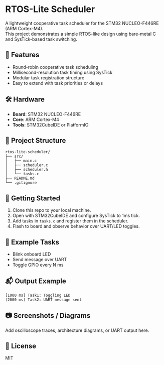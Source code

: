 
# RTOS-Lite Scheduler

A lightweight cooperative task scheduler for the STM32 NUCLEO-F446RE (ARM Cortex-M4).  
This project demonstrates a simple RTOS-like design using bare-metal C and SysTick-based task switching.

## 🎯 Features
- Round-robin cooperative task scheduling
- Millisecond-resolution task timing using SysTick
- Modular task registration structure
- Easy to extend with task priorities or delays

## 🛠️ Hardware
- **Board**: STM32 NUCLEO-F446RE
- **Core**: ARM Cortex-M4
- **Tools**: STM32CubeIDE or PlatformIO

## 📁 Project Structure
```
rtos-lite-scheduler/
├── src/
│   ├── main.c
│   ├── scheduler.c
│   ├── scheduler.h
│   └── tasks.c
├── README.md
└── .gitignore
```

## 🚀 Getting Started
1. Clone this repo to your local machine.
2. Open with STM32CubeIDE and configure SysTick to 1ms tick.
3. Add tasks in `tasks.c` and register them in the scheduler.
4. Flash to board and observe behavior over UART/LED toggles.

## 📌 Example Tasks
- Blink onboard LED
- Send message over UART
- Toggle GPIO every N ms

## 📬 Output Example
```
[1000 ms] Task1: Toggling LED
[2000 ms] Task2: UART message sent
```

## 📷 Screenshots / Diagrams
Add oscilloscope traces, architecture diagrams, or UART output here.

## 📝 License
MIT
